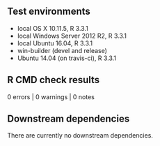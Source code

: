 ## Test environments
* local OS X 10.11.5, R 3.3.1
* local Windows Server 2012 R2, R 3.3.1
* local Ubuntu 16.04, R 3.3.1
* win-builder (devel and release)
* Ubuntu 14.04 (on travis-ci), R 3.3.1


## R CMD check results
0 errors | 0 warnings | 0 notes


## Downstream dependencies
There are currently no downstream dependencies.